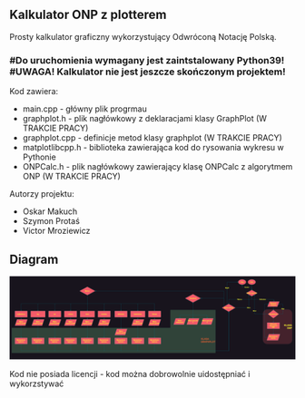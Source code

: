 ## Kalkulator ONP z plotterem

Prosty kalkulator graficzny wykorzystujący Odwróconą Notację Polską.

<h3>#Do uruchomienia wymagany jest zaintstalowany <b>Python39</b>! <br>
#UWAGA! Kalkulator nie jest jeszcze skończonym projektem!</h3>

Kod zawiera:
* main.cpp - główny plik progrmau
* graphplot.h - plik nagłówkowy z deklaracjami klasy GraphPlot (W TRAKCIE PRACY)
* graphplot.cpp - definicje metod klasy graphplot (W TRAKCIE PRACY)
* matplotlibcpp.h - biblioteka zawierająca kod do rysowania wykresu w Pythonie
* ONPCalc.h - plik nagłówkowy zawierający klasę ONPCalc z algorytmem ONP (W TRAKCIE PRACY)

Autorzy projektu:
* Oskar Makuch
* Szymon Protaś
* Victor Mroziewicz

<h2>Diagram</h2>
<img src="diagram.png" alt="Diagram">

Kod nie posiada licencji - kod można dobrowolnie uidostępniać i wykorzstywać 
